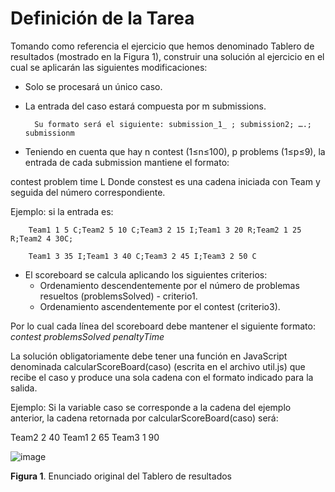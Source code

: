 # Definición de la Tarea
Tomando como referencia el ejercicio que hemos denominado Tablero de resultados (mostrado en
la Figura 1), construir una solución al ejercicio en el cual se aplicarán las siguientes
modificaciones:

- Solo se procesará un único caso.
- La entrada del caso estará compuesta por m submissions.
  
        Su formato será el siguiente: submission_1_ ; submission2; ….; submissionm
- Teniendo en cuenta que hay n contest (1≤n≤100), p problems (1≤p≤9), la entrada de cada
submission mantiene el formato:

contest problem time L
Donde constest es una cadena iniciada con Team y seguida del número correspondiente.

Ejemplo: si la entrada es:

        Team1 1 5 C;Team2 5 10 C;Team3 2 15 I;Team1 3 20 R;Team2 1 25 R;Team2 4 30C;
        
        Team1 3 35 I;Team1 3 40 C;Team3 2 45 I;Team3 2 50 C

- El scoreboard se calcula aplicando los siguientes criterios:
  - Ordenamiento descendentemente por el número de problemas resueltos (problemsSolved) - criterio1.
  - Ordenamiento ascendentemente por el contest (criterio3).
    
Por lo cual cada línea del scoreboard debe mantener el siguiente formato:
_contest problemsSolved penaltyTime_

La solución obligatoriamente debe tener una función en JavaScript denominada calcularScoreBoard(caso) (escrita en el archivo util.js) que recibe el caso y produce una sola cadena con el formato indicado para la salida.

Ejemplo: Si la variable caso se corresponde a la cadena del ejemplo anterior, la cadena
retornada por calcularScoreBoard(caso) será:

Team2 2 40
Team1 2 65
Team3 1 90

![image](https://github.com/PostboxRetinal/proyectoFinalEDA1/assets/78338192/53887565-60a9-4018-93fc-230beae94afe)

**Figura 1**. Enunciado original del Tablero de resultados
